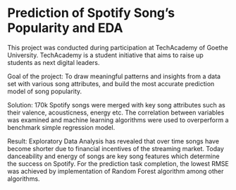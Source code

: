 # Prediction of Spotify Song’s Popularity and EDA 

This project was conducted during participation at TechAcademy of Goethe University. TechAcademy is a student initiative that aims to raise up students as next digital leaders. 

Goal of the project: To draw meaningful patterns and insights from a data set with various song attributes, and build the most accurate prediction model of song popularity.

Solution: 170k Spotify songs were merged with key song attributes such as their valence, acousticness, energy etc. The correlation between variables was examined and machine learning algorithms were used to overperform a benchmark simple regression model.

Result: Exploratory Data Analysis has revealed that over time songs have become shorter due to financial incentives of the streaming market. Today danceability and energy of songs are key song features which determine the success on Spotify. For the prediction task completion, the lowest RMSE was achieved by implementation of Random Forest algorithm among other algorithms.    

